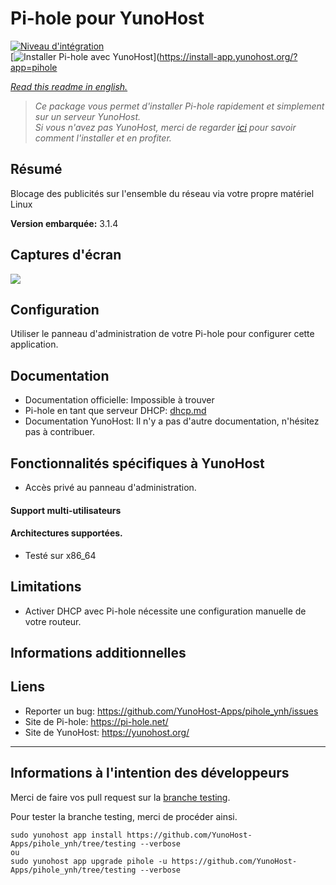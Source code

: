 # Pi-hole pour YunoHost

[![Niveau d'intégration](https://dash.yunohost.org/integration/pihole.svg)](https://ci-apps.yunohost.org/jenkins/job/pihole%20%28Community%29/lastBuild/consoleFull)  
[![Installer Pi-hole avec YunoHost](https://install-app.yunohost.org/install-with-yunohost.png)](https://install-app.yunohost.org/?app=pihole

*[Read this readme in english.](./README.md)*

> *Ce package vous permet d'installer Pi-hole rapidement et simplement sur un serveur YunoHost.  
Si vous n'avez pas YunoHost, merci de regarder [ici](https://yunohost.org/#/install_fr) pour savoir comment l'installer et en profiter.*

## Résumé
Blocage des publicités sur l'ensemble du réseau via votre propre matériel Linux

**Version embarquée:** 3.1.4

## Captures d'écran

![](https://i0.wp.com/pi-hole.net/wp-content/uploads/2016/12/dashboard212.png)

## Configuration

Utiliser le panneau d'administration de votre Pi-hole pour configurer cette application.

## Documentation

* Documentation officielle: Impossible à trouver
* Pi-hole en tant que serveur DHCP: [dhcp.md](./dhcp.md)
* Documentation YunoHost: Il n'y a pas d'autre documentation, n'hésitez pas à contribuer.

## Fonctionnalités spécifiques à YunoHost

* Accès privé au panneau d'administration.

#### Support multi-utilisateurs

#### Architectures supportées.

* Testé sur x86_64

## Limitations

* Activer DHCP avec Pi-hole nécessite une configuration manuelle de votre routeur.

## Informations additionnelles

## Liens

 * Reporter un bug: https://github.com/YunoHost-Apps/pihole_ynh/issues
 * Site de Pi-hole: https://pi-hole.net/
 * Site de YunoHost: https://yunohost.org/

---

Informations à l'intention des développeurs
----------------

Merci de faire vos pull request sur la [branche testing](https://github.com/YunoHost-Apps/pihole_ynh/tree/testing).

Pour tester la branche testing, merci de procéder ainsi.
```
sudo yunohost app install https://github.com/YunoHost-Apps/pihole_ynh/tree/testing --verbose
ou
sudo yunohost app upgrade pihole -u https://github.com/YunoHost-Apps/pihole_ynh/tree/testing --verbose
```
